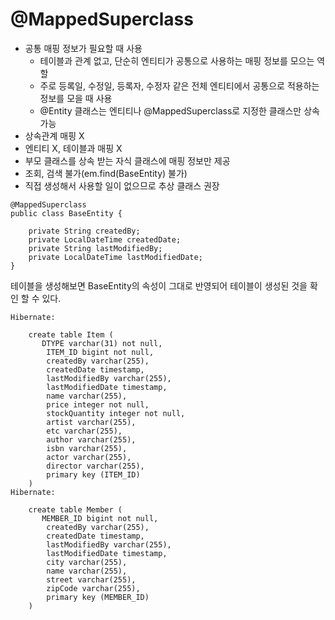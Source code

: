 # @MappedSuperclass
- 공통 매핑 정보가 필요할 때 사용
  - 테이블과 관계 없고, 단순히 엔티티가 공통으로 사용하는 매핑 정보를 모으는 역할
  - 주로 등록일, 수정일, 등록자, 수정자 같은 전체 엔티티에서 공통으로 적용하는 정보를 모을 때 사용
  - @Entity 클래스는 엔티티나 @MappedSuperclass로 지정한 클래스만 상속 가능
- 상속관계 매핑 X
- 엔티티 X, 테이블과 매핑 X
- 부모 클래스를 상속 받는 자식 클래스에 매핑 정보만 제공
- 조회, 검색 불가(em.find(BaseEntity) 불가)
- 직접 생성해서 사용할 일이 없으므로 추상 클래스 권장

```
@MappedSuperclass
public class BaseEntity {

    private String createdBy;
    private LocalDateTime createdDate;
    private String lastModifiedBy;
    private LocalDateTime lastModifiedDate;
}
```

테이블을 생성해보면 BaseEntity의 속성이 그대로 반영되어 테이블이 생성된 것을 확인 할 수 있다.

```
Hibernate: 
    
    create table Item (
       DTYPE varchar(31) not null,
        ITEM_ID bigint not null,
        createdBy varchar(255),
        createdDate timestamp,
        lastModifiedBy varchar(255),
        lastModifiedDate timestamp,
        name varchar(255),
        price integer not null,
        stockQuantity integer not null,
        artist varchar(255),
        etc varchar(255),
        author varchar(255),
        isbn varchar(255),
        actor varchar(255),
        director varchar(255),
        primary key (ITEM_ID)
    )
Hibernate: 
    
    create table Member (
       MEMBER_ID bigint not null,
        createdBy varchar(255),
        createdDate timestamp,
        lastModifiedBy varchar(255),
        lastModifiedDate timestamp,
        city varchar(255),
        name varchar(255),
        street varchar(255),
        zipCode varchar(255),
        primary key (MEMBER_ID)
    )
```